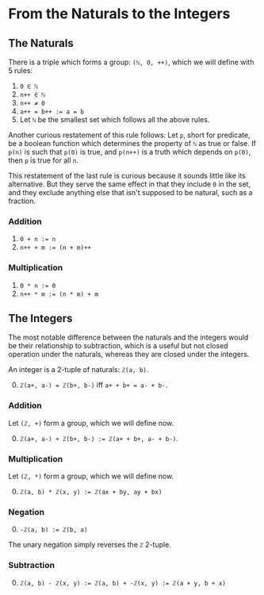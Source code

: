 # From the Naturals to the Integers

## The Naturals

There is a triple which forms a group: `(ℕ, 0, ++)`, which we will define with 
5 rules:

1. `0 ∈ ℕ`
2. `n++ ∈ ℕ`
3. `n++ ≠ 0`
4. `a++ = b++ := a = b`
5. Let `ℕ` be the smallest set which follows all the above rules.

Another curious restatement of this rule follows: Let `p`, short for predicate, 
be a boolean function which determines the property of `ℕ` as true or false. 
If `p(n)` is such that `p(0)` is true, and `p(n++)` is a truth which depends on
`p(0)`, then `p` is true for all `n`.

This restatement of the last rule is curious because it sounds little like its
alternative. But they serve the same effect in that they include `0` in the set,
and they exclude anything else that isn't supposed to be natural, such as a
fraction.

### Addition

1. `0 + n := n`
2. `n++ + m := (n + m)++`

### Multiplication

1. `0 * n := 0`
2. `n++ * m := (n * m) + m`

## The Integers

The most notable difference between the naturals and the integers would be their
relationship to subtraction, which is a useful but not closed operation under
the naturals, whereas they are closed under the integers.

An integer is a 2-tuple of naturals: `ℤ(a, b)`.

0. `ℤ(a+, a-) = ℤ(b+, b-)` iff `a+ + b+ = a- + b-`.

### Addition

Let `(ℤ, +)` form a group, which we will define now.

0. `ℤ(a+, a-) + ℤ(b+, b-) := ℤ(a+ + b+, a- + b-)`.

### Multiplication

Let `(ℤ, *)` form a group, which we will define now.

0. `ℤ(a, b) * ℤ(x, y) := ℤ(ax + by, ay + bx)`

### Negation

0. `-ℤ(a, b) := ℤ(b, a)`

The unary negation simply reverses the `ℤ` 2-tuple.

### Subtraction

0. `ℤ(a, b) - ℤ(x, y) := ℤ(a, b) + -ℤ(x, y) := ℤ(a + y, b + x)`
